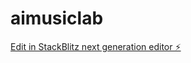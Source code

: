 # aimusiclab

[Edit in StackBlitz next generation editor ⚡️](https://stackblitz.com/~/github.com/danaigc/aimusiclab)